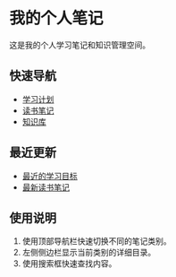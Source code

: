 # 我的个人笔记

这是我的个人学习笔记和知识管理空间。

## 快速导航

- [学习计划](/study-plan/)
- [读书笔记](/reading-notes/)
- [知识库](/knowledge-base/)

## 最近更新

- [最近的学习目标](/study-plan/current-goals.md)
- [最新读书笔记](/reading-notes/latest.md)

## 使用说明

1. 使用顶部导航栏快速切换不同的笔记类别。
2. 左侧侧边栏显示当前类别的详细目录。
3. 使用搜索框快速查找内容。